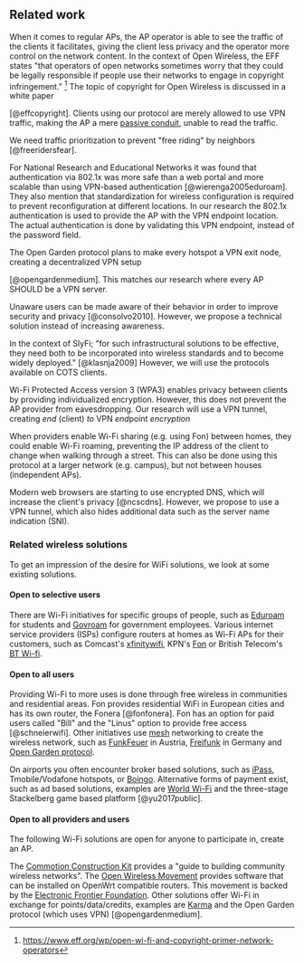 ## Related work

When it comes to regular APs,
the AP operator is able to see the traffic of the clients it facilitates,
giving the client less privacy and the operator more control on the network content.
In the context of Open Wireless, the EFF states
"that operators of open networks sometimes worry that they could be legally responsible if people use their networks to engage in copyright infringement."
[^effstates]
The topic of copyright for Open Wireless is discussed in a white paper
<!--
, which *should not be taken as legal advice*
-->
[@effcopyright].
Clients using our protocol are merely allowed to use VPN traffic,
making the AP a mere
[passive conduit](https://openwireless.org/myths-legal.html),
unable to read the traffic.
<!--
thus like any other router on the internet the traffic passes.
-->

[^effstates]: https://www.eff.org/wp/open-wi-fi-and-copyright-primer-network-operators

We need traffic prioritization to prevent "free riding" by neighbors
[@freeridersfear].
<!--
For our research we consider this subject out of scope.
-->

For National Research and Educational Networks
it was found that authentication via 802.1x
was more safe than a web portal and more scalable than using VPN-based authentication
[@wierenga2005eduroam].
They also mention that
standardization for wireless configuration
is required to prevent reconfiguration at different locations.
In our research the 802.1x authentication is used to provide the AP
with the VPN endpoint location.
The actual authentication is done by validating this VPN endpoint,
instead of the password field.


The Open Garden protocol plans to make every hotspot
a VPN exit node,
creating a decentralized VPN setup
<!--
The decentralized VPN setup with every hotspot being a VPN exit node
is planned to be part of the Open Garden protocol
-->
[@opengardenmedium].
This matches our
research where every AP
SHOULD
be a VPN server.

Unaware users can be made aware of their behavior
in order to improve security and privacy
[@consolvo2010].
However, we propose a technical solution instead of increasing awareness.

In the context of SlyFi;
"for such infrastructural solutions to be effective, they need both to be incorporated into wireless standards and to become widely deployed."
[@klasnja2009]
However, we will use the protocols available on COTS clients.


Wi-Fi Protected Access version 3 (WPA3) enables
privacy between clients by providing
individualized encryption.
However, this does not prevent the AP provider from eavesdropping.
Our research will use a VPN tunnel,
creating *end* (client) *to* VPN *end*point *encryption*

When providers enable Wi-Fi sharing (e.g. using Fon) between homes,
they could enable Wi-Fi roaming,
preventing the IP address of the client to change when walking through a street.
This can also be done using this protocol at a larger network (e.g. campus),
but not between houses (independent APs).

Modern web browsers are starting to use encrypted DNS,
which will increase the client's privacy
[@ncscdns].
However, we propose to use a VPN tunnel,
which also hides additional data such as
the server name indication (SNI).


### Related wireless solutions

To get an impression of the desire for WiFi solutions,
we look at some existing solutions.

#### Open to selective users

There are Wi-Fi initiatives for specific groups of people,
such as [Eduroam](https://www.eduroam.org/) for students
and [Govroam](https://govroam.nl/) <!-- https://govroam.be/ -->
for government employees.
Various internet service providers (ISPs)
configure routers at homes as Wi-Fi APs for their customers,
such as
Comcast's [xfinitywifi](https://hotspots.wifi.comcast.com/),
KPN's [Fon](https://www.kpn.com/internet/wifi-hotspots/gratis-wifi-met-fon.htm)
or
British Telecom's [BT Wi-fi](https://www.btwifi.co.uk/).

#### Open to all users

Providing Wi-Fi to more uses is done through
free wireless in communities and residential areas.
Fon provides residential WiFi in European cities and has its own router,
the Fonera [@fonfonera].
Fon has an option for paid users called "Bill"
and the "Linus" option to provide free access [@schneierwifi].
Other initiatives use [mesh](https://wiki.techinc.nl/MeshNet) networking
to create the wireless network,
such as
[FunkFeuer](https://wiki.p2pfoundation.net/Funkfeuer) in Austria,
[Freifunk](https://freifunk.net/en/what-is-it-about/) in Germany
and
[Open Garden protocol](https://www.opengarden.com/protocol/).

On airports you often encounter broker based solutions,
such as
[iPass](https://www.ipass.com),
Tmobile/Vodafone hotspots,
or
[Boingo](https://www.boingo.com).
Alternative forms of payment exist,
such as ad based solutions,
examples are
[World Wi-Fi](https://worldwifi.io)
and the three-stage Stackelberg game based platform [@yu2017public].


#### Open to all providers and users

The following Wi-Fi solutions are open for anyone to participate in,
create an AP.

The [Commotion Construction Kit](https://commotionwireless.net/docs/cck/) provides a "guide to building community wireless networks".
The [Open Wireless Movement](https://openwireless.org/)
provides software that can be installed on OpenWrt compatible routers.
This movement is backed by the [Electronic Frontier Foundation](https://www.eff.org/issues/open-wireless).
Other solutions offer Wi-Fi
in exchange for points/data/credits,
examples are
[Karma](https://yourkarma.com/wifi/how-it-works-3/)
and the
Open Garden protocol (which uses VPN) [@opengardenmedium].


<!--
- Ad based
  - [World Wi-Fi](https://worldwifi.io)
  - three-stage Stackelberg game based platform [@yu2017public]
- Education Roaming: Eduroam
- Government Roaming: [Govroam](https://govroam.nl/)
- [Open Wireless Movement](https://openwireless.org/), which is backed by [Electronic Frontier Foundation](https://www.eff.org/issues/open-wireless)
- Share WiFi, earn points/data/credits
  - [Karma](https://yourkarma.com/wifi/how-it-works-3/)
  - Open Garden protocol (uses VPN) [@opengardenmedium]
- Home routers managed by providers/national operator:
  - Comcast's [xfinitywifi](https://hotspots.wifi.comcast.com/)
  - KPN's [Fon](https://www.kpn.com/internet/wifi-hotspots/gratis-wifi-met-fon.htm)
  - British Telecom's [BT Wi-fi](https://www.btwifi.co.uk/)
- Free wireless in cities/communities/residential areas
  - Fon provides residential WiFi in European cities and has its own router, the Fonera [@fonfonera]. Fon has an option for paid users called 'Bill' and the 'Linus' option to provide free access [@schneierwifi]
  - The [Commotion Construction Kit](https://commotionwireless.net/docs/cck/): "guide to building community wireless networks"
  - Using [mesh](https://wiki.techinc.nl/MeshNet) networking
    - [FunkFeuer](https://wiki.p2pfoundation.net/Funkfeuer) in Austria
    - [Freifunk](https://freifunk.net/en/what-is-it-about/) in Germany
    - [Open Garden protocol](https://www.opengarden.com/protocol/)
- Paid / broker based
  - [iPass](https://www.ipass.com)
  - Tmobile hotspots
  - Vodafone hotspots
  - [Boingo](https://www.boingo.com)
-->

<!--
TODO

https://patents.google.com/patent/US7568220B2/en
https://ieeexplore.ieee.org/abstract/document/7879333
https://patents.google.com/patent/US20060271485A1/en
https://www.zerotier.com
http://www.freefi.io/
-->

